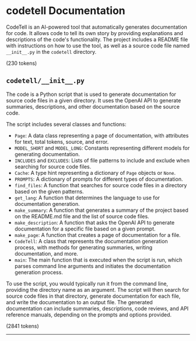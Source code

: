 # codetell Documentation

CodeTell is an AI-powered tool that automatically generates documentation for code. It allows code to tell its own story by providing explanations and descriptions of the code's functionality. The project includes a README file with instructions on how to use the tool, as well as a source code file named `__init__.py` in the `codetell` directory.

(230 tokens)

## `codetell/__init__.py`

The code is a Python script that is used to generate documentation for source code files in a given directory. It uses the OpenAI API to generate summaries, descriptions, and other documentation based on the source code.

The script includes several classes and functions:

- `Page`: A data class representing a page of documentation, with attributes for text, total tokens, source, and error.
- `MODEL_SHORT` and `MODEL_LONG`: Constants representing different models for generating documentation.
- `INCLUDES` and `EXCLUDES`: Lists of file patterns to include and exclude when searching for source code files.
- `Cache`: A type hint representing a dictionary of `Page` objects or `None`.
- `PROMPTS`: A dictionary of prompts for different types of documentation.
- `find_files`: A function that searches for source code files in a directory based on the given patterns.
- `get_lang`: A function that determines the language to use for documentation generation.
- `make_summary`: A function that generates a summary of the project based on the README.md file and the list of source code files.
- `make_description`: A function that asks the OpenAI API to generate documentation for a specific file based on a given prompt.
- `make_page`: A function that creates a page of documentation for a file.
- `CodeTell`: A class that represents the documentation generation process, with methods for generating summaries, writing documentation, and more.
- `main`: The main function that is executed when the script is run, which parses command line arguments and initiates the documentation generation process.

To use the script, you would typically run it from the command line, providing the directory name as an argument. The script will then search for source code files in that directory, generate documentation for each file, and write the documentation to an output file. The generated documentation can include summaries, descriptions, code reviews, and API reference manuals, depending on the prompts and options provided.

(2841 tokens)

---

